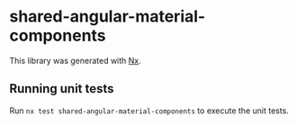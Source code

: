 # shared-angular-material-components

This library was generated with [Nx](https://nx.dev).

## Running unit tests

Run `nx test shared-angular-material-components` to execute the unit tests.
